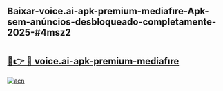 ## Baixar-voice.ai-apk-premium-mediafıre-Apk-sem-anúncios-desbloqueado-completamente-2025-#4msz2

# <h2><a href="https://ainizakaria.my?title=voice.ai-apk-premium-mediafıre&ref=20M">🔗👉 🔴 voice.ai-apk-premium-mediafıre</a></h2>

[![acn](https://github.com/user-attachments/assets/0f9c940e-d8b0-45ae-aac7-cd30a18b3e1c)](https://ainizakaria.my?title=voice.ai-apk-premium-mediafıre&ref=20M)

